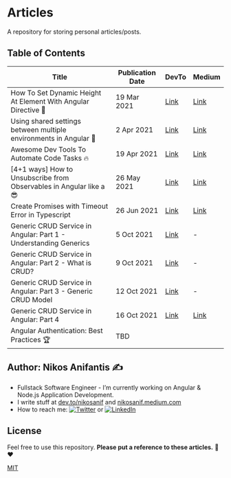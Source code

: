 # Articles

A repository for storing personal articles/posts.

## Table of Contents

| Title                                                               | Publication Date | DevTo                                                                                                | Medium                                                                                                           |
| ------------------------------------------------------------------- | ---------------- | ---------------------------------------------------------------------------------------------------- | ---------------------------------------------------------------------------------------------------------------- |
| How To Set Dynamic Height At Element With Angular Directive 📐      | 19 Mar 2021      | [Link](https://dev.to/nikosanif/how-to-set-dynamic-height-at-element-with-angular-directive-5986)    | [Link](https://nikosanif.medium.com/how-to-set-dynamic-height-at-element-with-angular-directive-68c6086ced6c)    |
| Using shared settings between multiple environments in Angular 🚀   | 2 Apr 2021       | [Link](https://dev.to/nikosanif/using-shared-settings-between-multiple-environments-in-angular-1d0e) | [Link](https://nikosanif.medium.com/using-shared-settings-between-multiple-environments-in-angular-be1667ab3022) |
| Awesome Dev Tools To Automate Code Tasks 🔥                         | 19 Apr 2021      | [Link](https://dev.to/nikosanif/awesome-dev-tools-to-automate-code-tasks-47ko)                       | [Link](https://nikosanif.medium.com/awesome-dev-tools-to-automate-code-tasks-1a9e832f738d)                       |
| [4+1 ways] How to Unsubscribe from Observables in Angular like a 😎 | 26 May 2021      | [Link](https://dev.to/nikosanif/4-1-ways-how-to-unsubscribe-from-observables-in-angular-like-a-21f5) | [Link](https://nikosanif.medium.com/how-to-unsubscribe-from-observables-in-angular-like-a-3f518c87ed86)          |
| Create Promises with Timeout Error in Typescript                    | 26 Jun 2021      | [Link](https://dev.to/nikosanif/create-promises-with-timeout-error-in-typescript-fmm)                | [Link](https://nikosanif.medium.com/create-promises-with-timeout-error-in-typescript-7299c0584928)               |
| Generic CRUD Service in Angular: Part 1 - Understanding Generics    | 5 Oct 2021       | [Link](https://dev.to/nikosanif/generic-crud-service-in-angular-part-1-understanding-generics-2n75)  | -                                                                                                                |
| Generic CRUD Service in Angular: Part 2 - What is CRUD?             | 9 Oct 2021       | [Link](https://dev.to/nikosanif/generic-crud-service-in-angular-part-2-what-is-crud-30ek)            | -                                                                                                                |
| Generic CRUD Service in Angular: Part 3 - Generic CRUD Model        | 12 Oct 2021      | [Link](https://dev.to/nikosanif/generic-crud-service-in-angular-part-3-generic-crud-model-2hl)       | -                                                                                                                |
| Generic CRUD Service in Angular: Part 4                             | 16 Oct 2021      | [Link](https://dev.to/nikosanif/generic-crud-service-in-angular-part-4-3neo)                         | [Link](https://nikosanif.medium.com/generic-crud-service-models-in-angular-7122fcd6082b)                         |
| Angular Authentication: Best Practices 🏆                           | TBD              |                                                                                                      |                                                                                                                  |

## Author: Nikos Anifantis ✍️

- Fullstack Software Engineer - I’m currently working on Angular & Node.js Application Development.
- I write stuff at [dev.to/nikosanif](https://dev.to/nikosanif) and [nikosanif.medium.com](https://nikosanif.medium.com/)
- How to reach me: [![Twitter](https://img.shields.io/twitter/url/https/twitter.com/nikosanif.svg?style=social&label=Follow%20nikosanif)](https://twitter.com/nikosanif) or [![LinkedIn](https://img.shields.io/badge/LinkedIn-blue?style=social&style=flat&logo=linkedin&labelColor=blue&label=Connect%20Nikos%20Anifantis)](https://www.linkedin.com/in/nikosanifantis/)

## License

Feel free to use this repository.
**Please put a reference to these articles.** :pray: :heart:

[MIT](https://opensource.org/licenses/MIT)
